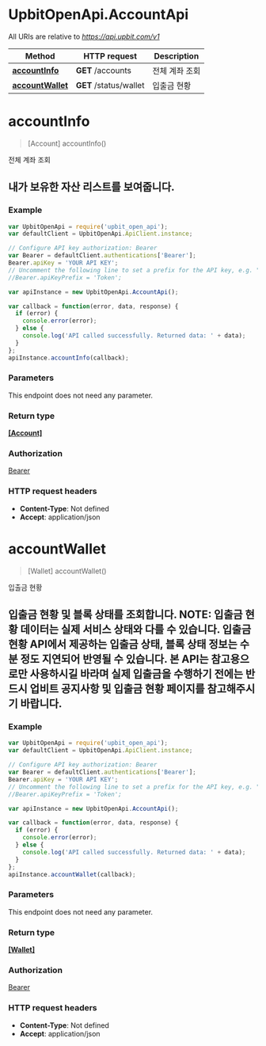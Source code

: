 # UpbitOpenApi.AccountApi

All URIs are relative to *https://api.upbit.com/v1*

Method | HTTP request | Description
------------- | ------------- | -------------
[**accountInfo**](AccountApi.md#accountInfo) | **GET** /accounts | 전체 계좌 조회
[**accountWallet**](AccountApi.md#accountWallet) | **GET** /status/wallet | 입출금 현황


<a name="accountInfo"></a>
# **accountInfo**
> [Account] accountInfo()

전체 계좌 조회

## 내가 보유한 자산 리스트를 보여줍니다. 

### Example
```javascript
var UpbitOpenApi = require('upbit_open_api');
var defaultClient = UpbitOpenApi.ApiClient.instance;

// Configure API key authorization: Bearer
var Bearer = defaultClient.authentications['Bearer'];
Bearer.apiKey = 'YOUR API KEY';
// Uncomment the following line to set a prefix for the API key, e.g. "Token" (defaults to null)
//Bearer.apiKeyPrefix = 'Token';

var apiInstance = new UpbitOpenApi.AccountApi();

var callback = function(error, data, response) {
  if (error) {
    console.error(error);
  } else {
    console.log('API called successfully. Returned data: ' + data);
  }
};
apiInstance.accountInfo(callback);
```

### Parameters
This endpoint does not need any parameter.

### Return type

[**[Account]**](Account.md)

### Authorization

[Bearer](../README.md#Bearer)

### HTTP request headers

 - **Content-Type**: Not defined
 - **Accept**: application/json

<a name="accountWallet"></a>
# **accountWallet**
> [Wallet] accountWallet()

입출금 현황

## 입출금 현황 및 블록 상태를 조회합니다.  **NOTE**: 입출금 현황 데이터는 실제 서비스 상태와 다를 수 있습니다.  입출금 현황 API에서 제공하는 입출금 상태, 블록 상태 정보는 수 분 정도 지연되어 반영될 수 있습니다. 본 API는 참고용으로만 사용하시길 바라며 실제 입출금을 수행하기 전에는 반드시 업비트 공지사항 및 입출금 현황 페이지를 참고해주시기 바랍니다. 

### Example
```javascript
var UpbitOpenApi = require('upbit_open_api');
var defaultClient = UpbitOpenApi.ApiClient.instance;

// Configure API key authorization: Bearer
var Bearer = defaultClient.authentications['Bearer'];
Bearer.apiKey = 'YOUR API KEY';
// Uncomment the following line to set a prefix for the API key, e.g. "Token" (defaults to null)
//Bearer.apiKeyPrefix = 'Token';

var apiInstance = new UpbitOpenApi.AccountApi();

var callback = function(error, data, response) {
  if (error) {
    console.error(error);
  } else {
    console.log('API called successfully. Returned data: ' + data);
  }
};
apiInstance.accountWallet(callback);
```

### Parameters
This endpoint does not need any parameter.

### Return type

[**[Wallet]**](Wallet.md)

### Authorization

[Bearer](../README.md#Bearer)

### HTTP request headers

 - **Content-Type**: Not defined
 - **Accept**: application/json

